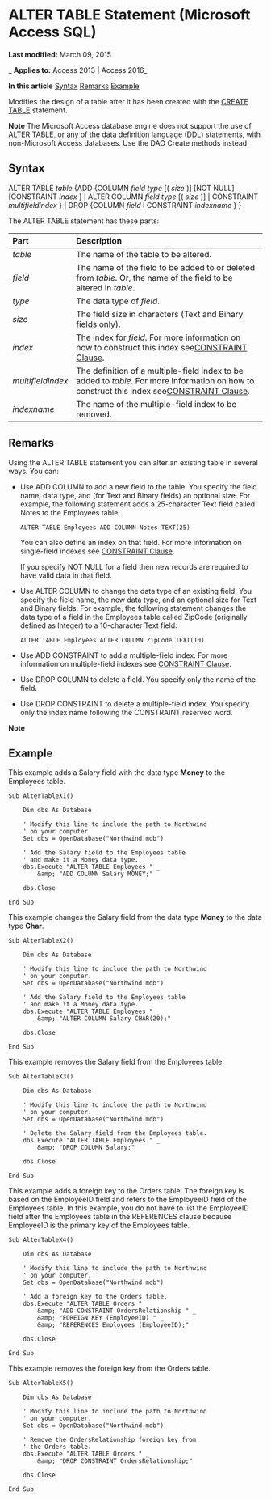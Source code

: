 
# ALTER TABLE Statement (Microsoft Access SQL)

 **Last modified:** March 09, 2015

 _ **Applies to:** Access 2013 | Access 2016_

 **In this article**
[Syntax](#sectionSection0)
[Remarks](#sectionSection1)
[ Example](#sectionSection2)


Modifies the design of a table after it has been created with the [CREATE TABLE](fc45d36e-6e43-c030-5016-cca8bb1379fe.md) statement.

 **Note**  The Microsoft Access database engine does not support the use of ALTER TABLE, or any of the data definition language (DDL) statements, with non-Microsoft Access databases. Use the DAO Create methods instead.


## Syntax
<a name="sectionSection0"> </a>

ALTER TABLE  _table_ {ADD {COLUMN _field type_ [( _size_ )] [NOT NULL] [CONSTRAINT _index_ ] | ALTER COLUMN _field type_ [( _size_ )] | CONSTRAINT _multifieldindex_ } | DROP {COLUMN _field_ I CONSTRAINT _indexname_ } }

The ALTER TABLE statement has these parts:



|**Part**|**Description**|
|:-----|:-----|
| _table_|The name of the table to be altered.|
| _field_|The name of the field to be added to or deleted from  _table_. Or, the name of the field to be altered in _table_.|
| _type_|The data type of  _field_.|
| _size_|The field size in characters (Text and Binary fields only).|
| _index_|The index for  _field_. For more information on how to construct this index see[CONSTRAINT Clause](f8e89a91-a69e-1811-42a7-921692110bcb.md).|
| _multifieldindex_|The definition of a multiple-field index to be added to  _table_. For more information on how to construct this index see[CONSTRAINT Clause](f8e89a91-a69e-1811-42a7-921692110bcb.md).|
| _indexname_|The name of the multiple-field index to be removed.|

## Remarks
<a name="sectionSection1"> </a>

Using the ALTER TABLE statement you can alter an existing table in several ways. You can:


- Use ADD COLUMN to add a new field to the table. You specify the field name, data type, and (for Text and Binary fields) an optional size. For example, the following statement adds a 25-character Text field called Notes to the Employees table:
    
  ```
  ALTER TABLE Employees ADD COLUMN Notes TEXT(25)
  ```


    You can also define an index on that field. For more information on single-field indexes see [CONSTRAINT Clause](f8e89a91-a69e-1811-42a7-921692110bcb.md).
    
    If you specify NOT NULL for a field then new records are required to have valid data in that field.
    
- Use ALTER COLUMN to change the data type of an existing field. You specify the field name, the new data type, and an optional size for Text and Binary fields. For example, the following statement changes the data type of a field in the Employees table called ZipCode (originally defined as Integer) to a 10-character Text field:
    
  ```
  ALTER TABLE Employees ALTER COLUMN ZipCode TEXT(10)
  ```

- Use ADD CONSTRAINT to add a multiple-field index. For more information on multiple-field indexes see [CONSTRAINT Clause](f8e89a91-a69e-1811-42a7-921692110bcb.md).
    
- Use DROP COLUMN to delete a field. You specify only the name of the field.
    
- Use DROP CONSTRAINT to delete a multiple-field index. You specify only the index name following the CONSTRAINT reserved word.
    

 **Note**  


## Example
<a name="sectionSection2"> </a>

This example adds a Salary field with the data type  **Money** to the Employees table.


```
Sub AlterTableX1() 
 
    Dim dbs As Database 
 
    ' Modify this line to include the path to Northwind 
    ' on your computer. 
    Set dbs = OpenDatabase("Northwind.mdb") 
 
    ' Add the Salary field to the Employees table  
    ' and make it a Money data type. 
    dbs.Execute "ALTER TABLE Employees " _ 
        &amp; "ADD COLUMN Salary MONEY;" 
 
    dbs.Close 
 
End Sub 

```

This example changes the Salary field from the data type  **Money** to the data type **Char**.




```
Sub AlterTableX2() 
 
    Dim dbs As Database 
 
    ' Modify this line to include the path to Northwind 
    ' on your computer. 
    Set dbs = OpenDatabase("Northwind.mdb") 
 
    ' Add the Salary field to the Employees table  
    ' and make it a Money data type. 
    dbs.Execute "ALTER TABLE Employees " _ 
        &amp; "ALTER COLUMN Salary CHAR(20);" 
 
    dbs.Close 
 
End Sub 

```

This example removes the Salary field from the Employees table.




```
Sub AlterTableX3() 
 
    Dim dbs As Database 
 
    ' Modify this line to include the path to Northwind 
    ' on your computer. 
    Set dbs = OpenDatabase("Northwind.mdb") 
 
    ' Delete the Salary field from the Employees table. 
    dbs.Execute "ALTER TABLE Employees " _ 
        &amp; "DROP COLUMN Salary;" 
 
    dbs.Close 
 
End Sub
```

This example adds a foreign key to the Orders table. The foreign key is based on the EmployeeID field and refers to the EmployeeID field of the Employees table. In this example, you do not have to list the EmployeeID field after the Employees table in the REFERENCES clause because EmployeeID is the primary key of the Employees table.




```
Sub AlterTableX4() 
 
    Dim dbs As Database 
 
    ' Modify this line to include the path to Northwind 
    ' on your computer. 
    Set dbs = OpenDatabase("Northwind.mdb") 
 
    ' Add a foreign key to the Orders table. 
    dbs.Execute "ALTER TABLE Orders " _ 
        &amp; "ADD CONSTRAINT OrdersRelationship " _ 
        &amp; "FOREIGN KEY (EmployeeID) " _ 
        &amp; "REFERENCES Employees (EmployeeID);" 
 
    dbs.Close 
 
End Sub 

```

This example removes the foreign key from the Orders table.




```
Sub AlterTableX5() 
 
    Dim dbs As Database 
 
    ' Modify this line to include the path to Northwind 
    ' on your computer. 
    Set dbs = OpenDatabase("Northwind.mdb") 
 
    ' Remove the OrdersRelationship foreign key from 
    ' the Orders table. 
    dbs.Execute "ALTER TABLE Orders " _ 
        &amp; "DROP CONSTRAINT OrdersRelationship;" 
 
    dbs.Close 
 
End Sub 

```

